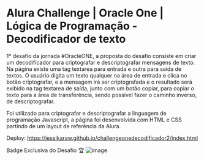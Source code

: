 # Alura Challenge | Oracle One | Lógica de Programação - Decodificador de texto

1º desafio da jornada #OracleONE, a proposta do desafio consiste em criar um decodificador para criptografar e descriptografar mensagens de texto.
Na página existe uma tag textarea para entrada e outra para saída de textos. O usuário digita um texto qualquer na área de entrada e clica no botão criptografar, e a mensagem irá ser criptografada e o resultado será exibido na tag textarea de saída, junto com um botão copiar, para copiar o texto para a área de transferência, sendo possível fazer o caminho inverso, de descriptografar.

Foi utilizado para criptografar e descriptografar a linguagem de programação Javascript, a página foi desenvolvida com HTML e CSS partindo de um layout de referência da Alura.

Deploy: https://jessikaraw.github.io/challengeonedecodificador2/index.html

Badge Exclusiva do Desafio 🏆
![image](https://user-images.githubusercontent.com/93353985/187499987-a3b4370b-e76f-4d45-a3ab-73dde0b98c89.png)



